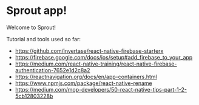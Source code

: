 Sprout app!
===========

Welcome to Sprout!


Tutorial and tools used so far:
 - https://github.com/invertase/react-native-firebase-starterx
 - https://firebase.google.com/docs/ios/setup#add_firebase_to_your_app
 - https://medium.com/react-native-training/react-native-firebase-authentication-7652e1d2c8a2
 - https://reactnavigation.org/docs/en/app-containers.html
 - https://www.npmjs.com/package/react-native-rename
 - https://medium.com/mop-developers/50-react-native-tips-part-1-2-5cb12803228b
